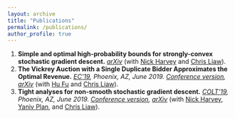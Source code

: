 ```yaml
---
layout: archive
title: "Publications"
permalink: /publications/
author_profile: true
---
```

1. **Simple and optimal high-probability bounds for strongly-convex stochastic gradient descent.** *[arXiv](https://arxiv.org/abs/1909.00843)* (with [Nick Harvey](https://www.cs.ubc.ca/~nickhar/) and [Chris Liaw](https://cvliaw.github.io/)).
1. **The Vickrey Auction with a Single Duplicate Bidder Approximates the Optimal Revenue.** *[EC'19](http://www.sigecom.org/ec19/), Phoenix, AZ, June 2019. [Conference version](https://dl.acm.org/citation.cfm?id=3329597), [arXiv](https://arxiv.org/abs/1905.03773)* (with [Hu Fu](http://www.fuhuthu.com/) and [Chris Liaw](https://cvliaw.github.io/)).
1. **Tight analyses for non-smooth stochastic gradient descent.** *[COLT'19](https://learningtheory.org/colt2019/), Phoenix, AZ, June 2019. [Conference version](http://proceedings.mlr.press/v99/harvey19a.html), [arXiv](https://arxiv.org/abs/1812.05217)* (with [Nick Harvey](https://www.cs.ubc.ca/~nickhar/), [Yaniv Plan](http://www.yanivplan.com/), and [Chris Liaw](https://cvliaw.github.io/)).
